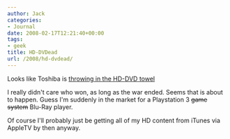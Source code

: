 ```yaml
---
author: Jack
categories:
- Journal
date: 2008-02-17T12:21:40+00:00
tags:
- geek
title: HD-DVDead
url: /2008/hd-dvdead/
---
```


Looks like Toshiba is [throwing in the HD-<span class="caps"><span class="caps">DVD</span></span> towel][1]

I really didn't care who won, as long as the war ended. Seems that is about to happen. Guess I'm suddenly in the market for a Playstation 3 <del>game system</del> Blu-Ray player.

Of course I'll probably just be getting all of my HD content from iTunes via AppleTV by then anyway.

 [1]: http://www.reuters.com/article/technologyNews/idUSL1643184420080216